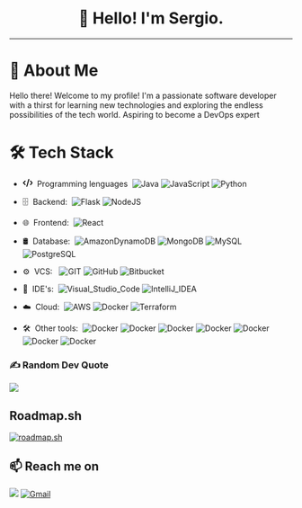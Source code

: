 <h1 style="text-align: center;">👋 Hello! I'm Sergio.</h1>

--------------------

# 💫 About Me
Hello there! Welcome to my profile! I'm a passionate software developer with a thirst for learning new technologies and exploring the endless possibilities of the tech world. Aspiring to become a DevOps expert


# 🛠️ Tech Stack

- <svg xmlns="http://www.w3.org/2000/svg" height="1em" viewBox="0 0 640 512"> <path d="M392.8 1.2c-17-4.9-34.7 5-39.6 22l-128 448c-4.9 17 5 34.7 22 39.6s34.7-5 39.6-22l128-448c4.9-17-5-34.7-22-39.6zm80.6 120.1c-12.5 12.5-12.5 32.8 0 45.3L562.7 256l-89.4 89.4c-12.5 12.5-12.5 32.8 0 45.3s32.8 12.5 45.3 0l112-112c12.5-12.5 12.5-32.8 0-45.3l-112-112c-12.5-12.5-32.8-12.5-45.3 0zm-306.7 0c-12.5-12.5-32.8-12.5-45.3 0l-112 112c-12.5 12.5-12.5 32.8 0 45.3l112 112c12.5 12.5 32.8 12.5 45.3 0s12.5-32.8 0-45.3L77.3 256l89.4-89.4c12.5-12.5 12.5-32.8 0-45.3z"/></svg> &nbsp;Programming lenguages&nbsp;
![Java](https://img.shields.io/badge/java-%23ED8B00.svg??style=flat-square&logo=openjdk&logoColor=white) ![JavaScript](https://img.shields.io/badge/javascript-%23323330.svg?style=flat-square&logo=javascript&logoColor=%23F7DF1E) ![Python](https://img.shields.io/badge/Python-FFD43B?style=flat-square&logo=python&logoColor=blue) 

- 🗄 &nbsp;Backend:&nbsp;
![Flask](https://img.shields.io/badge/Flask-000000?style=flat-square&logo=flask&logoColor=white) ![NodeJS](https://img.shields.io/badge/node.js-6DA55F?style=flat-square&logo=node.js&logoColor=white) 

- 🌐 &nbsp;Frontend:&nbsp;
![React](https://img.shields.io/badge/-React-45b8d8?style=flat-square&logo=react&logoColor=white)

- 🛢 &nbsp;Database:&nbsp;
![AmazonDynamoDB](https://img.shields.io/badge/Amazon%20DynamoDB-4053D6?style=flat-square&logo=Amazon%20DynamoDB&logoColor=white) ![MongoDB](https://img.shields.io/badge/MongoDB-4EA94B?style=flat-square&logo=mongodb&logoColor=white) ![MySQL](https://img.shields.io/badge/MySQL-005C84?style=flat-square&logo=mysql&logoColor=white) ![PostgreSQL](https://img.shields.io/badge/PostgreSQL-316192?style=flat-square&logo=postgresql&logoColor=white)

- ⚙️ &nbsp;VCS: &nbsp;
![GIT](https://img.shields.io/badge/GIT-E44C30?style=flat-square&logo=git&logoColor=white) ![GitHub](https://img.shields.io/badge/GitHub-100000?style=flat-square&logo=github&logoColor=white) ![Bitbucket](https://img.shields.io/badge/Bitbucket-0747a6?style=flat-square&logo=bitbucket&logoColor=white)


- 🔧 &nbsp;IDE's:&nbsp;
![Visual_Studio_Code](https://img.shields.io/badge/Visual_Studio_Code-0078D4?style=flat-square&logo=visual%20studio%20code&logoColor=white) ![IntelliJ_IDEA](https://img.shields.io/badge/IntelliJ_IDEA-000000.svg?style=flat-square&logo=intellij-idea&logoColor=white)
 
- ☁️ &nbsp;Cloud:&nbsp;
![AWS](https://img.shields.io/badge/Amazon_AWS-FF9900?style=flat-square&logo=amazonaws&logoColor=white) ![Docker](https://img.shields.io/badge/-Docker-46a2f1?style=flat-square&logo=docker&logoColor=white) ![Terraform](https://img.shields.io/badge/Terraform-7B42BC?style=flat-square&logo=terraform&logoColor=white)

- 🛠️ &nbsp;Other tools:&nbsp;
![Docker](https://img.shields.io/badge/Jira-0052CC?style=flat-square&logo=Jira&logoColor=white) ![Docker](https://img.shields.io/badge/Numpy-777BB4?style=flat-square&logo=numpy&logoColor=white) ![Docker](https://img.shields.io/badge/Pandas-2C2D72?style=flat-square&logo=pandas&logoColor=white) ![Docker](https://img.shields.io/badge/Talend-FF6D70?style=flat-square&logo=Talend&logoColor=white) ![Docker](https://img.shields.io/badge/Insomnia-5849be?style=flat-square&logo=Insomnia&logoColor=white) ![Docker](https://img.shields.io/badge/Postman-FF6C37?style=flat-square&logo=Postman&logoColor=white) ![Docker](https://img.shields.io/badge/PowerBI-F2C811?style=flat-square&logo=Power%20BI&logoColor=white)





<!---![](https://github-readme-stats.vercel.app/api/top-langs/?username=Sergio64g&theme=onedark&hide_border=false&include_all_commits=true&count_private=true&layout=compact)-->

### ✍️ Random Dev Quote
![](https://quotes-github-readme.vercel.app/api?type=horizontal&theme=radical)


## Roadmap.sh
<a href="https://roadmap.sh" style="align: center;"><img src="https://api.roadmap.sh/v1-badge/tall/64b8f9aa8a29ad56fa9a4d11?variant=dark" alt="roadmap.sh"/></a>

📫 Reach me on
--------------

[![](https://img.shields.io/badge/linkedin-%230077B5.svg?&style=flat-square&logo=linkedin&logoColor=white)](https://www.linkedin.com/in/sergio64garciar/) [![Gmail](https://img.shields.io/badge/Gmail-D14836?style=flat-square&logo=gmail&logoColor=white)](mailto:sergio64garciar@gmail.com)